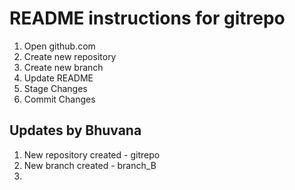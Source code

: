 # README instructions for gitrepo
1. Open github.com 
2. Create new repository
3. Create new branch
4. Update README
5. Stage Changes
5. Commit Changes


## Updates by Bhuvana
1. New repository created - gitrepo
2. New branch created - branch_B
3. 